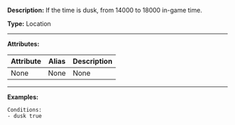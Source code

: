 **Description:** If the time is dusk, from 14000 to 18000 in-game time.

**Type:** Location

---

**Attributes:**

| Attribute | Alias | Description |
| --------- | ----- | ----------- |
| None      | None  | None        |

---

**Examples:**

```
Conditions:
- dusk true
```


